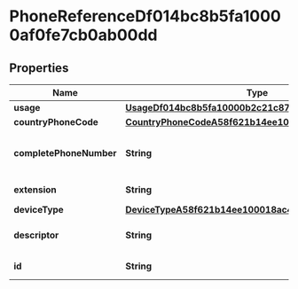 

# PhoneReferenceDf014bc8b5fa10000af0fe7cb0ab00dd


## Properties

| Name | Type | Description | Notes |
|------------ | ------------- | ------------- | -------------|
|**usage** | [**UsageDf014bc8b5fa10000b2c21c8738d00e7**](UsageDf014bc8b5fa10000b2c21c8738d00e7.md) |  |  [optional] |
|**countryPhoneCode** | [**CountryPhoneCodeA58f621b14ee1000185bf335b38401cb**](CountryPhoneCodeA58f621b14ee1000185bf335b38401cb.md) |  |  [optional] |
|**completePhoneNumber** | **String** | The complete phone number. |  [optional] |
|**extension** | **String** | The phone extension. |  [optional] |
|**deviceType** | [**DeviceTypeA58f621b14ee100018ac4d72f02901ea**](DeviceTypeA58f621b14ee100018ac4d72f02901ea.md) |  |  [optional] |
|**descriptor** | **String** | A preview of the instance |  [optional] |
|**id** | **String** | Id of the instance |  [optional] |



